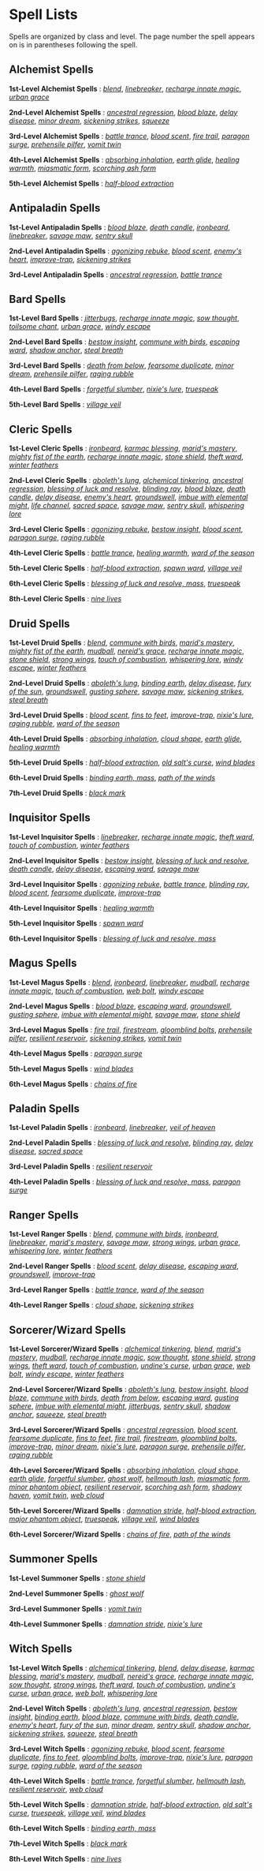 # Spell Lists

Spells are organized by class and level. The page number the spell appears on is in parentheses following the spell.

## Alchemist Spells

**1st-Level Alchemist Spells** : [_blend_](advancedRaceGuide/coreRaces/elves#_blend), [_linebreaker_](advancedRaceGuide/coreRaces/halfOrcs#_linebreaker), [_recharge innate magic_](advancedRaceGuide/coreRaces/gnomes#_recharge-innate-magic), [_urban grace_](advancedRaceGuide/coreRaces/halfElves#_urban-grace)

**2nd-Level Alchemist Spells** : [_ancestral regression_](advancedRaceGuide/featuredRaces/drow#_ancestral-regression), [_blood blaze_](advancedRaceGuide/featuredRaces/orcs#_blood-blaze), [_delay disease_](advancedRaceGuide/featuredRaces/ratfolk#_delay-disease), [_minor dream_](advancedRaceGuide/coreRaces/gnomes#_minor-dream), [_sickening strikes_](advancedRaceGuide/featuredRaces/ratfolk#_sickening-strikes), [_squeeze_](advancedRaceGuide/uncommonRaces/vishkanyas#_squeeze)

**3rd-Level Alchemist Spells** : [_battle trance_](advancedRaceGuide/coreRaces/halfOrcs#_battle-trance), [_blood scent_](advancedRaceGuide/featuredRaces/orcs#_blood-scent), [_fire trail_](advancedRaceGuide/featuredRaces/goblins#_fire-trail), [_paragon surge_](advancedRaceGuide/coreRaces/halfElves#_paragon-surge), [_prehensile pilfer_](advancedRaceGuide/uncommonRaces/vanaras#_prehensile-pilfer), [_vomit twin_](advancedRaceGuide/featuredRaces/goblins#_vomit-twin)

**4th-Level Alchemist Spells** : [_absorbing inhalation_](advancedRaceGuide/featuredRaces/sylphs#_absorbing-inhalation), [_earth glide_](advancedRaceGuide/uncommonRaces/svirfneblins#_earth-glide), [_healing warmth_](advancedRaceGuide/featuredRaces/ifrits#_healing-warmth), [_miasmatic form_](advancedRaceGuide/featuredRaces/sylphs#_miasmatic-form), [_scorching ash form_](advancedRaceGuide/featuredRaces/ifrits#_scorching-ash-form)

**5th-Level Alchemist Spells** : [_half-blood extraction_](advancedRaceGuide/coreRaces/halfOrcs#_half-blood-extraction)

## Antipaladin Spells

**1st-Level Antipaladin Spells** : [_blood blaze_](advancedRaceGuide/featuredRaces/orcs#_blood-blaze), [_death candle_](advancedRaceGuide/featuredRaces/ifrits#_death-candle), [_ironbeard_](advancedRaceGuide/coreRaces/dwarves#_ironbeard), [_linebreaker_](advancedRaceGuide/coreRaces/halfOrcs#_linebreaker), [_savage maw_](advancedRaceGuide/coreRaces/halfOrcs#_savage-maw), [_sentry skull_](advancedRaceGuide/featuredRaces/orcs#_sentry-skull)

**2nd-Level Antipaladin Spells** : [_agonizing rebuke_](advancedRaceGuide/featuredRaces/hobgoblins#_agonizing-rebuke), [_blood scent_](advancedRaceGuide/featuredRaces/orcs#_blood-scent), [_enemy's heart_](advancedRaceGuide/featuredRaces/orcs#_enemy's-heart), [_improve-trap_](advancedRaceGuide/featuredRaces/kobolds#_improve-trap), [_sickening strikes_](advancedRaceGuide/featuredRaces/ratfolk#_sickening-strikes)

**3rd-Level Antipaladin Spells** : [_ancestral regression_](advancedRaceGuide/featuredRaces/drow#_ancestral-regression), [_battle trance_](advancedRaceGuide/coreRaces/halfOrcs#_battle-trance)

## Bard Spells

**1st-Level Bard Spells** : [_jitterbugs_](advancedRaceGuide/coreRaces/gnomes#_jitterbugs), [_recharge innate magic_](advancedRaceGuide/coreRaces/gnomes#_recharge-innate-magic), [_sow thought_](advancedRaceGuide/uncommonRaces/changelings#_sow-thought), [_toilsome chant_](advancedRaceGuide/coreRaces/dwarves#_toilsome-chant), [_urban grace_](advancedRaceGuide/coreRaces/halfElves#_urban-grace), [_windy escape_](advancedRaceGuide/featuredRaces/sylphs#_windy-escape)

**2nd-Level Bard Spells** : [_bestow insight_](advancedRaceGuide/coreRaces/humans#_bestow-insight), [_commune with birds_](advancedRaceGuide/featuredRaces/tengus#_commune-with-birds), [_escaping ward_](advancedRaceGuide/coreRaces/halflings#_escaping-ward), [_shadow anchor_](advancedRaceGuide/uncommonRaces/wayangs#_shadow-anchor), [_steal breath_](advancedRaceGuide/featuredRaces/catfolk#_steal-breath)

**3rd-Level Bard Spells** : [_death from below_](advancedRaceGuide/coreRaces/gnomes#_death-from-below), [_fearsome duplicate_](advancedRaceGuide/coreRaces/halflings#_fearsome-duplicate), [_minor dream_](advancedRaceGuide/coreRaces/gnomes#_minor-dream), [_prehensile pilfer_](advancedRaceGuide/uncommonRaces/vanaras#_prehensile-pilfer), [_raging rubble_](advancedRaceGuide/featuredRaces/oreads#_raging-rubble)

**4th-Level Bard Spells** : [_forgetful slumber_](advancedRaceGuide/coreRaces/halfElves#_forgetful-slumber), [_nixie's lure_](advancedRaceGuide/featuredRaces/undines#_nixie's-lure), [_truespeak_](advancedRaceGuide/featuredRaces/aasimars#_truespeak)

**5th-Level Bard Spells** : [_village veil_](advancedRaceGuide/coreRaces/halflings#_village-veil)

## Cleric Spells

**1st-Level Cleric Spells** : [_ironbeard_](advancedRaceGuide/coreRaces/dwarves#_ironbeard), [_karmac blessing_](advancedRaceGuide/uncommonRaces/samsarans#_karmac-blessing), [_marid's mastery_](advancedRaceGuide/featuredRaces/undines#_marid's-mastery), [_mighty fist of the earth_](advancedRaceGuide/featuredRaces/oreads#_mighty-fist-of-the-earth), [_recharge innate magic_](advancedRaceGuide/coreRaces/gnomes#_recharge-innate-magic), [_stone shield_](advancedRaceGuide/featuredRaces/oreads#_stone-shield), [_theft ward_](advancedRaceGuide/featuredRaces/tengus#_theft-ward), [_winter feathers_](advancedRaceGuide/featuredRaces/tengus#_winter-feathers)

**2nd-Level Cleric Spells** : [_aboleth's lung_](advancedRaceGuide/uncommonRaces/gillmen#_aboleth's-lung), [_alchemical tinkering_](advancedRaceGuide/featuredRaces/ratfolk#_alchemical-tinkering), [_ancestral regression_](advancedRaceGuide/featuredRaces/drow#_ancestral-regression), [_blessing of luck and resolve_](advancedRaceGuide/coreRaces/halflings#_blessing-of-luck-and-resolve), [_blinding ray_](advancedRaceGuide/featuredRaces/dhampirs#_blinding-ray), [_blood blaze_](advancedRaceGuide/featuredRaces/orcs#_blood-blaze), [_death candle_](advancedRaceGuide/featuredRaces/ifrits#_death-candle), [_delay disease_](advancedRaceGuide/featuredRaces/ratfolk#_delay-disease), [_enemy's heart_](advancedRaceGuide/featuredRaces/orcs#_enemy's-heart), [_groundswell_](advancedRaceGuide/coreRaces/dwarves#_groundswell), [_imbue with elemental might_](advancedRaceGuide/uncommonRaces/sulis#_imbue-with-elemental-might), [_life channel_](advancedRaceGuide/featuredRaces/dhampirs#_life-channel), [_sacred space_](advancedRaceGuide/featuredRaces/aasimars#_sacred-space), [_savage maw_](advancedRaceGuide/coreRaces/halfOrcs#_savage-maw), [_sentry skull_](advancedRaceGuide/featuredRaces/orcs#_sentry-skull), [_whispering lore_](advancedRaceGuide/coreRaces/elves#_whispering-lore)

**3rd-Level Cleric Spells** : [_agonizing rebuke_](advancedRaceGuide/featuredRaces/hobgoblins#_agonizing-rebuke), [_bestow insight_](advancedRaceGuide/coreRaces/humans#_bestow-insight), [_blood scent_](advancedRaceGuide/featuredRaces/orcs#_blood-scent), [_paragon surge_](advancedRaceGuide/coreRaces/halfElves#_paragon-surge), [_raging rubble_](advancedRaceGuide/featuredRaces/oreads#_raging-rubble)

**4th-Level Cleric Spells** : [_battle trance_](advancedRaceGuide/coreRaces/halfOrcs#_battle-trance), [_healing warmth_](advancedRaceGuide/featuredRaces/ifrits#_healing-warmth), [_ward of the season_](advancedRaceGuide/coreRaces/elves#_ward-of-the-season)

**5th-Level Cleric Spells** : [_half-blood extraction_](advancedRaceGuide/coreRaces/halfOrcs#_half-blood-extraction), [_spawn ward_](advancedRaceGuide/featuredRaces/dhampirs#_spawn-ward), [_village veil_](advancedRaceGuide/coreRaces/halflings#_village-veil)

**6th-Level Cleric Spells** : [_blessing of luck and resolve, mass_](advancedRaceGuide/coreRaces/halflings#_blessing-of-luck-and-resolve,-mass), [_truespeak_](advancedRaceGuide/featuredRaces/aasimars#_truespeak)

**8th-Level Cleric Spells** : [_nine lives_](advancedRaceGuide/featuredRaces/catfolk#_nine-lives)

## Druid Spells

**1st-Level Druid Spells** : [_blend_](advancedRaceGuide/coreRaces/elves#_blend), [_commune with birds_](advancedRaceGuide/featuredRaces/tengus#_commune-with-birds), [_marid's mastery_](advancedRaceGuide/featuredRaces/undines#_marid's-mastery), [_mighty fist of the earth_](advancedRaceGuide/featuredRaces/oreads#_mighty-fist-of-the-earth), [_mudball_](advancedRaceGuide/featuredRaces/goblins#_mudball), [_nereid's grace_](advancedRaceGuide/featuredRaces/undines#_nereid's-grace), [_recharge innate magic_](advancedRaceGuide/coreRaces/gnomes#_recharge-innate-magic), [_stone shield_](advancedRaceGuide/featuredRaces/oreads#_stone-shield), [_strong wings_](advancedRaceGuide/uncommonRaces/strix#_strong-wings), [_touch of combustion_](advancedRaceGuide/featuredRaces/ifrits#_touch-of-combustion), [_whispering lore_](advancedRaceGuide/coreRaces/elves#_whispering-lore), [_windy escape_](advancedRaceGuide/featuredRaces/sylphs#_windy-escape), [_winter feathers_](advancedRaceGuide/featuredRaces/tengus#_winter-feathers)

**2nd-Level Druid Spells** : [_aboleth's lung_](advancedRaceGuide/uncommonRaces/gillmen#_aboleth's-lung), [_binding earth_](advancedRaceGuide/featuredRaces/oreads#_binding-earth), [_delay disease_](advancedRaceGuide/featuredRaces/ratfolk#_delay-disease), [_fury of the sun_](advancedRaceGuide/featuredRaces/ifrits#_fury-of-the-sun), [_groundswell_](advancedRaceGuide/coreRaces/dwarves#_groundswell), [_gusting sphere_](advancedRaceGuide/featuredRaces/sylphs#_gusting-sphere), [_savage maw_](advancedRaceGuide/coreRaces/halfOrcs#_savage-maw), [_sickening strikes_](advancedRaceGuide/featuredRaces/ratfolk#_sickening-strikes), [_steal breath_](advancedRaceGuide/featuredRaces/catfolk#_steal-breath)

**3rd-Level Druid Spells** : [_blood scent_](advancedRaceGuide/featuredRaces/orcs#_blood-scent), [_fins to feet_](advancedRaceGuide/uncommonRaces/merfolk#_fins-to-feet), [_improve-trap_](advancedRaceGuide/featuredRaces/kobolds#_improve-trap), [_nixie's lure_](advancedRaceGuide/featuredRaces/undines#_nixie's-lure), [_raging rubble_](advancedRaceGuide/featuredRaces/oreads#_raging-rubble), [_ward of the season_](advancedRaceGuide/coreRaces/elves#_ward-of-the-season)

**4th-Level Druid Spells** : [_absorbing inhalation_](advancedRaceGuide/featuredRaces/sylphs#_absorbing-inhalation), [_cloud shape_](advancedRaceGuide/featuredRaces/sylphs#_cloud-shape), [_earth glide_](advancedRaceGuide/uncommonRaces/svirfneblins#_earth-glide), [_healing warmth_](advancedRaceGuide/featuredRaces/ifrits#_healing-warmth)

**5th-Level Druid Spells** : [_half-blood extraction_](advancedRaceGuide/coreRaces/halfOrcs#_half-blood-extraction), [_old salt's curse_](advancedRaceGuide/coreRaces/humans#_old-salt's-curse), [_wind blades_](advancedRaceGuide/featuredRaces/sylphs#_wind-blades)

**6th-Level Druid Spells** : [_binding earth, mass_](advancedRaceGuide/featuredRaces/oreads#_binding-earth,-mass), [_path of the winds_](advancedRaceGuide/featuredRaces/sylphs#_path-of-the-winds)

**7th-Level Druid Spells** : [_black mark_](advancedRaceGuide/coreRaces/humans#_black-mark)

## Inquisitor Spells

**1st-Level Inquisitor Spells** : [_linebreaker_](advancedRaceGuide/coreRaces/halfOrcs#_linebreaker), [_recharge innate magic_](advancedRaceGuide/coreRaces/gnomes#_recharge-innate-magic), [_theft ward_](advancedRaceGuide/featuredRaces/tengus#_theft-ward), [_touch of combustion_](advancedRaceGuide/featuredRaces/ifrits#_touch-of-combustion), [_winter feathers_](advancedRaceGuide/featuredRaces/tengus#_winter-feathers)

**2nd-Level Inquisitor Spells** : [_bestow insight_](advancedRaceGuide/coreRaces/humans#_bestow-insight), [_blessing of luck and resolve_](advancedRaceGuide/coreRaces/halflings#_blessing-of-luck-and-resolve), [_death candle_](advancedRaceGuide/featuredRaces/ifrits#_death-candle), [_delay disease_](advancedRaceGuide/featuredRaces/ratfolk#_delay-disease), [_escaping ward_](advancedRaceGuide/coreRaces/halflings#_escaping-ward), [_savage maw_](advancedRaceGuide/coreRaces/halfOrcs#_savage-maw)

**3rd-Level Inquisitor Spells** : [_agonizing rebuke_](advancedRaceGuide/featuredRaces/hobgoblins#_agonizing-rebuke), [_battle trance_](advancedRaceGuide/coreRaces/halfOrcs#_battle-trance), [_blinding ray_](advancedRaceGuide/featuredRaces/dhampirs#_blinding-ray), [_blood scent_](advancedRaceGuide/featuredRaces/orcs#_blood-scent), [_fearsome duplicate_](advancedRaceGuide/coreRaces/halflings#_fearsome-duplicate), [_improve-trap_](advancedRaceGuide/featuredRaces/kobolds#_improve-trap)

**4th-Level Inquisitor Spells** : [_healing warmth_](advancedRaceGuide/featuredRaces/ifrits#_healing-warmth)

**5th-Level Inquisitor Spells** : [_spawn ward_](advancedRaceGuide/featuredRaces/dhampirs#_spawn-ward)

**6th-Level Inquisitor Spells** : [_blessing of luck and resolve, mass_](advancedRaceGuide/coreRaces/halflings#_blessing-of-luck-and-resolve,-mass)

## Magus Spells

**1st-Level Magus Spells** : [_blend_](advancedRaceGuide/coreRaces/elves#_blend), [_ironbeard_](advancedRaceGuide/coreRaces/dwarves#_ironbeard), [_linebreaker_](advancedRaceGuide/coreRaces/halfOrcs#_linebreaker), [_mudball_](advancedRaceGuide/featuredRaces/goblins#_mudball), [_recharge innate magic_](advancedRaceGuide/coreRaces/gnomes#_recharge-innate-magic), [_touch of combustion_](advancedRaceGuide/featuredRaces/ifrits#_touch-of-combustion), [_web bolt_](advancedRaceGuide/featuredRaces/drow#_web-bolt), [_windy escape_](advancedRaceGuide/featuredRaces/sylphs#_windy-escape)

**2nd-Level Magus Spells** : [_blood blaze_](advancedRaceGuide/featuredRaces/orcs#_blood-blaze), [_escaping ward_](advancedRaceGuide/coreRaces/halflings#_escaping-ward), [_groundswell_](advancedRaceGuide/coreRaces/dwarves#_groundswell), [_gusting sphere_](advancedRaceGuide/featuredRaces/sylphs#_gusting-sphere), [_imbue with elemental might_](advancedRaceGuide/uncommonRaces/sulis#_imbue-with-elemental-might), [_savage maw_](advancedRaceGuide/coreRaces/halfOrcs#_savage-maw), [_stone shield_](advancedRaceGuide/featuredRaces/oreads#_stone-shield)

**3rd-Level Magus Spells** : [_fire trail_](advancedRaceGuide/featuredRaces/goblins#_fire-trail), [_firestream_](advancedRaceGuide/featuredRaces/ifrits#_firestream), [_gloomblind bolts_](advancedRaceGuide/featuredRaces/fetchlings#_gloomblind-bolts), [_prehensile pilfer_](advancedRaceGuide/uncommonRaces/vanaras#_prehensile-pilfer), [_resilient reservoir_](advancedRaceGuide/coreRaces/halfElves#_resilient-reservoir), [_sickening strikes_](advancedRaceGuide/featuredRaces/ratfolk#_sickening-strikes), [_vomit twin_](advancedRaceGuide/featuredRaces/goblins#_vomit-twin)

**4th-Level Magus Spells** : [_paragon surge_](advancedRaceGuide/coreRaces/halfElves#_paragon-surge)

**5th-Level Magus Spells** : [_wind blades_](advancedRaceGuide/featuredRaces/sylphs#_wind-blades)

**6th-Level Magus Spells** : [_chains of fire_](advancedRaceGuide/featuredRaces/ifrits#_chains-of-fire)

## Paladin Spells

**1st-Level Paladin Spells** : [_ironbeard_](advancedRaceGuide/coreRaces/dwarves#_ironbeard), [_linebreaker_](advancedRaceGuide/coreRaces/halfOrcs#_linebreaker), [_veil of heaven_](advancedRaceGuide/featuredRaces/aasimars#_veil-of-heaven)

**2nd-Level Paladin Spells** : [_blessing of luck and resolve_](advancedRaceGuide/coreRaces/halflings#_blessing-of-luck-and-resolve), [_blinding ray_](advancedRaceGuide/featuredRaces/dhampirs#_blinding-ray), [_delay disease_](advancedRaceGuide/featuredRaces/ratfolk#_delay-disease), [_sacred space_](advancedRaceGuide/featuredRaces/aasimars#_sacred-space)

**3rd-Level Paladin Spells** : [_resilient reservoir_](advancedRaceGuide/coreRaces/halfElves#_resilient-reservoir)

**4th-Level Paladin Spells** : [_blessing of luck and resolve, mass_](advancedRaceGuide/coreRaces/halflings#_blessing-of-luck-and-resolve,-mass), [_paragon surge_](advancedRaceGuide/coreRaces/halfElves#_paragon-surge)

## Ranger Spells

**1st-Level Ranger Spells** : [_blend_](advancedRaceGuide/coreRaces/elves#_blend), [_commune with birds_](advancedRaceGuide/featuredRaces/tengus#_commune-with-birds), [_ironbeard_](advancedRaceGuide/coreRaces/dwarves#_ironbeard), [_linebreaker_](advancedRaceGuide/coreRaces/halfOrcs#_linebreaker), [_marid's mastery_](advancedRaceGuide/featuredRaces/undines#_marid's-mastery), [_savage maw_](advancedRaceGuide/coreRaces/halfOrcs#_savage-maw), [_strong wings_](advancedRaceGuide/uncommonRaces/strix#_strong-wings), [_urban grace_](advancedRaceGuide/coreRaces/halfElves#_urban-grace), [_whispering lore_](advancedRaceGuide/coreRaces/elves#_whispering-lore), [_winter feathers_](advancedRaceGuide/featuredRaces/tengus#_winter-feathers)

**2nd-Level Ranger Spells** : [_blood scent_](advancedRaceGuide/featuredRaces/orcs#_blood-scent), [_delay disease_](advancedRaceGuide/featuredRaces/ratfolk#_delay-disease), [_escaping ward_](advancedRaceGuide/coreRaces/halflings#_escaping-ward), [_groundswell_](advancedRaceGuide/coreRaces/dwarves#_groundswell), [_improve-trap_](advancedRaceGuide/featuredRaces/kobolds#_improve-trap)

**3rd-Level Ranger Spells** : [_battle trance_](advancedRaceGuide/coreRaces/halfOrcs#_battle-trance), [_ward of the season_](advancedRaceGuide/coreRaces/elves#_ward-of-the-season)

**4th-Level Ranger Spells** : [_cloud shape_](advancedRaceGuide/featuredRaces/sylphs#_cloud-shape), [_sickening strikes_](advancedRaceGuide/featuredRaces/ratfolk#_sickening-strikes)

## Sorcerer/Wizard Spells

**1st-Level Sorcerer/Wizard Spells** : [_alchemical tinkering_](advancedRaceGuide/featuredRaces/ratfolk#_alchemical-tinkering), [_blend_](advancedRaceGuide/coreRaces/elves#_blend), [_marid's mastery_](advancedRaceGuide/featuredRaces/undines#_marid's-mastery), [_mudball_](advancedRaceGuide/featuredRaces/goblins#_mudball), [_recharge innate magic_](advancedRaceGuide/coreRaces/gnomes#_recharge-innate-magic), [_sow thought_](advancedRaceGuide/uncommonRaces/changelings#_sow-thought), [_stone shield_](advancedRaceGuide/featuredRaces/oreads#_stone-shield), [_strong wings_](advancedRaceGuide/uncommonRaces/strix#_strong-wings), [_theft ward_](advancedRaceGuide/featuredRaces/tengus#_theft-ward), [_touch of combustion_](advancedRaceGuide/featuredRaces/ifrits#_touch-of-combustion), [_undine's curse_](advancedRaceGuide/featuredRaces/undines#_undine's-curse), [_urban grace_](advancedRaceGuide/coreRaces/halfElves#_urban-grace), [_web bolt_](advancedRaceGuide/featuredRaces/drow#_web-bolt), [_windy escape_](advancedRaceGuide/featuredRaces/sylphs#_windy-escape), [_winter feathers_](advancedRaceGuide/featuredRaces/tengus#_winter-feathers)

**2nd-Level Sorcerer/Wizard Spells** : [_aboleth's lung_](advancedRaceGuide/uncommonRaces/gillmen#_aboleth's-lung), [_bestow insight_](advancedRaceGuide/coreRaces/humans#_bestow-insight), [_blood blaze_](advancedRaceGuide/featuredRaces/orcs#_blood-blaze), [_commune with birds_](advancedRaceGuide/featuredRaces/tengus#_commune-with-birds), [_death from below_](advancedRaceGuide/coreRaces/gnomes#_death-from-below), [_escaping ward_](advancedRaceGuide/coreRaces/halflings#_escaping-ward), [_gusting sphere_](advancedRaceGuide/featuredRaces/sylphs#_gusting-sphere), [_imbue with elemental might_](advancedRaceGuide/uncommonRaces/sulis#_imbue-with-elemental-might), [_jitterbugs_](advancedRaceGuide/coreRaces/gnomes#_jitterbugs), [_sentry skull_](advancedRaceGuide/featuredRaces/orcs#_sentry-skull), [_shadow anchor_](advancedRaceGuide/uncommonRaces/wayangs#_shadow-anchor), [_squeeze_](advancedRaceGuide/uncommonRaces/vishkanyas#_squeeze), [_steal breath_](advancedRaceGuide/featuredRaces/catfolk#_steal-breath)

**3rd-Level Sorcerer/Wizard Spells** : [_ancestral regression_](advancedRaceGuide/featuredRaces/drow#_ancestral-regression), [_blood scent_](advancedRaceGuide/featuredRaces/orcs#_blood-scent), [_fearsome duplicate_](advancedRaceGuide/coreRaces/halflings#_fearsome-duplicate), [_fins to feet_](advancedRaceGuide/uncommonRaces/merfolk#_fins-to-feet), [_fire trail_](advancedRaceGuide/featuredRaces/goblins#_fire-trail), [_firestream_](advancedRaceGuide/featuredRaces/ifrits#_firestream), [_gloomblind bolts_](advancedRaceGuide/featuredRaces/fetchlings#_gloomblind-bolts), [_improve-trap_](advancedRaceGuide/featuredRaces/kobolds#_improve-trap), [_minor dream_](advancedRaceGuide/coreRaces/gnomes#_minor-dream), [_nixie's lure_](advancedRaceGuide/featuredRaces/undines#_nixie's-lure), [_paragon surge_](advancedRaceGuide/coreRaces/halfElves#_paragon-surge), [_prehensile pilfer_](advancedRaceGuide/uncommonRaces/vanaras#_prehensile-pilfer), [_raging rubble_](advancedRaceGuide/featuredRaces/oreads#_raging-rubble)

**4th-Level Sorcerer/Wizard Spells** : [_absorbing inhalation_](advancedRaceGuide/featuredRaces/sylphs#_absorbing-inhalation), [_cloud shape_](advancedRaceGuide/featuredRaces/sylphs#_cloud-shape), [_earth glide_](advancedRaceGuide/uncommonRaces/svirfneblins#_earth-glide), [_forgetful slumber_](advancedRaceGuide/coreRaces/halfElves#_forgetful-slumber), [_ghost wolf_](advancedRaceGuide/coreRaces/halfOrcs#_ghost-wolf), [_hellmouth lash_](advancedRaceGuide/featuredRaces/tieflings#_hellmouth-lash), [_miasmatic form_](advancedRaceGuide/featuredRaces/sylphs#_miasmatic-form), [_minor phantom object_](advancedRaceGuide/coreRaces/gnomes#_minor-phantom-object), [_resilient reservoir_](advancedRaceGuide/coreRaces/halfElves#_resilient-reservoir), [_scorching ash form_](advancedRaceGuide/featuredRaces/ifrits#_scorching-ash-form), [_shadowy haven_](advancedRaceGuide/featuredRaces/fetchlings#_shadowy-haven), [_vomit twin_](advancedRaceGuide/featuredRaces/goblins#_vomit-twin), [_web cloud_](advancedRaceGuide/featuredRaces/drow#_web-cloud)

**5th-Level Sorcerer/Wizard Spells** : [_damnation stride_](advancedRaceGuide/featuredRaces/tieflings#_damnation-stride), [_half-blood extraction_](advancedRaceGuide/coreRaces/halfOrcs#_half-blood-extraction), [_major phantom object_](advancedRaceGuide/coreRaces/gnomes#_major-phantom-object), [_truespeak_](advancedRaceGuide/featuredRaces/aasimars#_truespeak), [_village veil_](advancedRaceGuide/coreRaces/halflings#_village-veil), [_wind blades_](advancedRaceGuide/featuredRaces/sylphs#_wind-blades)

**6th-Level Sorcerer/Wizard Spells** : [_chains of fire_](advancedRaceGuide/featuredRaces/ifrits#_chains-of-fire), [_path of the winds_](advancedRaceGuide/featuredRaces/sylphs#_path-of-the-winds)

## Summoner Spells

**1st-Level Summoner Spells** : [_stone shield_](advancedRaceGuide/featuredRaces/oreads#_stone-shield)

**2nd-Level Summoner Spells** : [_ghost wolf_](advancedRaceGuide/coreRaces/halfOrcs#_ghost-wolf)

**3rd-Level Summoner Spells** : [_vomit twin_](advancedRaceGuide/featuredRaces/goblins#_vomit-twin)

**4th-Level Summoner Spells** : [_damnation stride_](advancedRaceGuide/featuredRaces/tieflings#_damnation-stride), [_nixie's lure_](advancedRaceGuide/featuredRaces/undines#_nixie's-lure)

## Witch Spells

**1st-Level Witch Spells** : [_alchemical tinkering_](advancedRaceGuide/featuredRaces/ratfolk#_alchemical-tinkering), [_blend_](advancedRaceGuide/coreRaces/elves#_blend), [_delay disease_](advancedRaceGuide/featuredRaces/ratfolk#_delay-disease), [_karmac blessing_](advancedRaceGuide/uncommonRaces/samsarans#_karmac-blessing), [_marid's mastery_](advancedRaceGuide/featuredRaces/undines#_marid's-mastery), [_mudball_](advancedRaceGuide/featuredRaces/goblins#_mudball), [_nereid's grace_](advancedRaceGuide/featuredRaces/undines#_nereid's-grace), [_recharge innate magic_](advancedRaceGuide/coreRaces/gnomes#_recharge-innate-magic), [_sow thought_](advancedRaceGuide/uncommonRaces/changelings#_sow-thought), [_strong wings_](advancedRaceGuide/uncommonRaces/strix#_strong-wings), [_theft ward_](advancedRaceGuide/featuredRaces/tengus#_theft-ward), [_touch of combustion_](advancedRaceGuide/featuredRaces/ifrits#_touch-of-combustion), [_undine's curse_](advancedRaceGuide/featuredRaces/undines#_undine's-curse), [_urban grace_](advancedRaceGuide/coreRaces/halfElves#_urban-grace), [_web bolt_](advancedRaceGuide/featuredRaces/drow#_web-bolt), [_whispering lore_](advancedRaceGuide/coreRaces/elves#_whispering-lore)

**2nd-Level Witch Spells** : [_aboleth's lung_](advancedRaceGuide/uncommonRaces/gillmen#_aboleth's-lung), [_ancestral regression_](advancedRaceGuide/featuredRaces/drow#_ancestral-regression), [_bestow insight_](advancedRaceGuide/coreRaces/humans#_bestow-insight), [_binding earth_](advancedRaceGuide/featuredRaces/oreads#_binding-earth), [_blood blaze_](advancedRaceGuide/featuredRaces/orcs#_blood-blaze), [_commune with birds_](advancedRaceGuide/featuredRaces/tengus#_commune-with-birds), [_death candle_](advancedRaceGuide/featuredRaces/ifrits#_death-candle), [_enemy's heart_](advancedRaceGuide/featuredRaces/orcs#_enemy's-heart), [_fury of the sun_](advancedRaceGuide/featuredRaces/ifrits#_fury-of-the-sun), [_minor dream_](advancedRaceGuide/coreRaces/gnomes#_minor-dream), [_sentry skull_](advancedRaceGuide/featuredRaces/orcs#_sentry-skull), [_shadow anchor_](advancedRaceGuide/uncommonRaces/wayangs#_shadow-anchor), [_sickening strikes_](advancedRaceGuide/featuredRaces/ratfolk#_sickening-strikes), [_squeeze_](advancedRaceGuide/uncommonRaces/vishkanyas#_squeeze), [_steal breath_](advancedRaceGuide/featuredRaces/catfolk#_steal-breath)

**3rd-Level Witch Spells** : [_agonizing rebuke_](advancedRaceGuide/featuredRaces/hobgoblins#_agonizing-rebuke), [_blood scent_](advancedRaceGuide/featuredRaces/orcs#_blood-scent), [_fearsome duplicate_](advancedRaceGuide/coreRaces/halflings#_fearsome-duplicate), [_fins to feet_](advancedRaceGuide/uncommonRaces/merfolk#_fins-to-feet), [_gloomblind bolts_](advancedRaceGuide/featuredRaces/fetchlings#_gloomblind-bolts), [_improve-trap_](advancedRaceGuide/featuredRaces/kobolds#_improve-trap), [_nixie's lure_](advancedRaceGuide/featuredRaces/undines#_nixie's-lure), [_paragon surge_](advancedRaceGuide/coreRaces/halfElves#_paragon-surge), [_raging rubble_](advancedRaceGuide/featuredRaces/oreads#_raging-rubble), [_ward of the season_](advancedRaceGuide/coreRaces/elves#_ward-of-the-season)

**4th-Level Witch Spells** : [_battle trance_](advancedRaceGuide/coreRaces/halfOrcs#_battle-trance), [_forgetful slumber_](advancedRaceGuide/coreRaces/halfElves#_forgetful-slumber), [_hellmouth lash_](advancedRaceGuide/featuredRaces/tieflings#_hellmouth-lash), [_resilient reservoir_](advancedRaceGuide/coreRaces/halfElves#_resilient-reservoir), [_web cloud_](advancedRaceGuide/featuredRaces/drow#_web-cloud)

**5th-Level Witch Spells** : [_damnation stride_](advancedRaceGuide/featuredRaces/tieflings#_damnation-stride), [_half-blood extraction_](advancedRaceGuide/coreRaces/halfOrcs#_half-blood-extraction), [_old salt's curse_](advancedRaceGuide/coreRaces/humans#_old-salt's-curse), [_truespeak_](advancedRaceGuide/featuredRaces/aasimars#_truespeak), [_village veil_](advancedRaceGuide/coreRaces/halflings#_village-veil), [_wind blades_](advancedRaceGuide/featuredRaces/sylphs#_wind-blades)

**6th-Level Witch Spells** : [_binding earth, mass_](advancedRaceGuide/featuredRaces/oreads#_binding-earth,-mass)

**7th-Level Witch Spells** : [_black mark_](advancedRaceGuide/coreRaces/humans#_black-mark)

**8th-Level Witch Spells** : [_nine lives_](advancedRaceGuide/featuredRaces/catfolk#_nine-lives)

